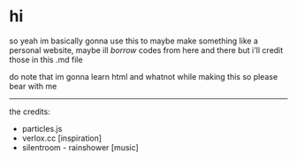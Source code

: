 # hi

so yeah im basically gonna use this to maybe make something like a personal website, maybe ill *borrow* codes from here and there but i'll credit those in this .md file

do note that im gonna learn html and whatnot while making this so please bear with me

---

the credits:

- particles.js
- verlox.cc [inspiration]
- silentroom - rainshower [music]